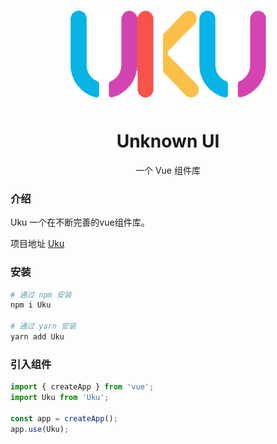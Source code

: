 <p align="center">
    <img alt="logo" src="/public/uku.png" style="margin-bottom: 10px;">
</p>

<h1 align="center">Unknown UI</h1>

<p align="center">一个 Vue 组件库</p>

### 介绍

Uku 一个在不断完善的vue组件库。

项目地址 [Uku](https://github.com/cq-zz/uku-vue3)

### 安装

```bash
# 通过 npm 安装
npm i Uku

# 通过 yarn 安装
yarn add Uku
```

### 引入组件

```javascript
import { createApp } from 'vue';
import Uku from 'Uku';

const app = createApp();
app.use(Uku);
```